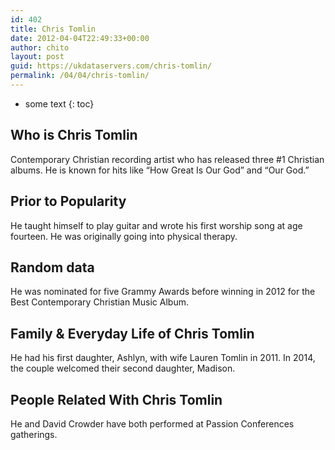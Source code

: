 ```yaml
---
id: 402
title: Chris Tomlin
date: 2012-04-04T22:49:33+00:00
author: chito
layout: post
guid: https://ukdataservers.com/chris-tomlin/
permalink: /04/04/chris-tomlin/
---
```


* some text
{: toc}


## Who is  Chris Tomlin
                  
                  
                  
Contemporary Christian recording artist who has released three #1 Christian albums. He is known for hits like &#8220;How Great Is Our God&#8221; and &#8220;Our God.&#8221;
                  
                
                
                
## Prior to Popularity 
                  
                  
                  
He taught himself to play guitar and wrote his first worship song at age fourteen. He was originally going into physical therapy.
                  
                
                
                
## Random data 
                  
                  
                  
He was nominated for five Grammy Awards before winning in 2012 for the Best Contemporary Christian Music Album.
                  
                
                
                
## Family & Everyday Life of Chris Tomlin
                  
                  
                  
He had his first daughter, Ashlyn, with wife Lauren Tomlin in 2011. In 2014, the couple welcomed their second daughter, Madison.
                  
                
                
                
## People Related With  Chris Tomlin
                  
                  
                  
He and David Crowder have both performed at Passion Conferences gatherings.
                  
                
              
            
          
          
          
    
    
  
